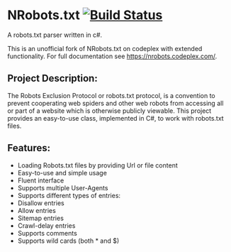 NRobots.txt [![Build Status](https://ci.appveyor.com/api/projects/status/u7j3d0fn580e8o8y?svg=true)](https://ci.appveyor.com/project/sjdirect/nrobots)
====

A robots.txt parser written in c#.

This is an unofficial fork of NRobots.txt on codeplex with extended functionality. For full documentation see https://nrobots.codeplex.com/.

## Project Description:
The Robots Exclusion Protocol or robots.txt protocol, is a convention to prevent cooperating web spiders and other web robots from accessing all or part of a website which is otherwise publicly viewable. 
This project provides an easy-to-use class, implemented in C#, to work with robots.txt files.

## Features:
* Loading Robots.txt files by providing Url or file content
* Easy-to-use and simple usage
* Fluent interface
* Supports multiple User-Agents
* Supports different types of entries:
* Disallow entries
* Allow entries
* Sitemap entries
* Crawl-delay entries
* Supports comments
* Supports wild cards (both * and $)
